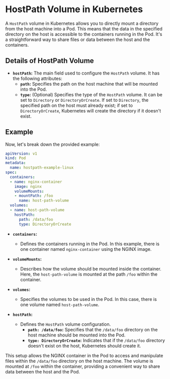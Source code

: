 # HostPath Volume in Kubernetes

A `HostPath` volume in Kubernetes allows you to directly mount a directory from the host machine into a Pod. This means that the data in the specified directory on the host is accessible to the containers running in the Pod. It's a straightforward way to share files or data between the host and the containers.

## Details of HostPath Volume

- **`hostPath`:** The main field used to configure the `HostPath` volume. It has the following attributes:
  - **`path`:** Specifies the path on the host machine that will be mounted into the Pod.
  - **`type`:** (Optional) Specifies the type of the `HostPath` volume. It can be set to `Directory` or `DirectoryOrCreate`. If set to `Directory`, the specified path on the host must already exist; if set to `DirectoryOrCreate`, Kubernetes will create the directory if it doesn't exist.

## Example

Now, let's break down the provided example:

```yaml
apiVersion: v1
kind: Pod
metadata:
  name: hostpath-example-linux
spec:
  containers:
  - name: nginx-container
    image: nginx
    volumeMounts:
    - mountPath: /foo
      name: host-path-volume
  volumes:
  - name: host-path-volume
    hostPath:
      path: /data/foo
      type: DirectoryOrCreate
```

- **`containers`:**
  - Defines the containers running in the Pod. In this example, there is one container named `nginx-container` using the NGINX image.

- **`volumeMounts`:**
  - Describes how the volume should be mounted inside the container. Here, the `host-path-volume` is mounted at the path `/foo` within the container.

- **`volumes`:**
  - Specifies the volumes to be used in the Pod. In this case, there is one volume named `host-path-volume`.

- **`hostPath`:**
  - Defines the `HostPath` volume configuration.
    - **`path: /data/foo`:** Specifies that the `/data/foo` directory on the host machine should be mounted into the Pod.
    - **`type: DirectoryOrCreate`:** Indicates that if the `/data/foo` directory doesn't exist on the host, Kubernetes should create it.

This setup allows the NGINX container in the Pod to access and manipulate files within the `/data/foo` directory on the host machine. The volume is mounted at `/foo` within the container, providing a convenient way to share data between the host and the Pod.